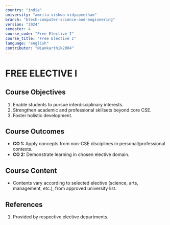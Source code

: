 ```yaml
---
country: "india"
university: "amrita-vishwa-vidyapeetham"
branch: "btech-computer-science-and-engineering"
version: "2024"
semester: 4
course_code: "Free Elective I"
course_title: "Free Elective I"
language: "english"
contributor: "@iamkarthik2004"
---
```


# FREE ELECTIVE I

## Course Objectives
1. Enable students to pursue interdisciplinary interests.
2. Strengthen academic and professional skillsets beyond core CSE.
3. Foster holistic development.

## Course Outcomes
* **CO 1:** Apply concepts from non-CSE disciplines in personal/professional contexts.
* **CO 2:** Demonstrate learning in chosen elective domain.

## Course Content

* Contents vary according to selected elective (science, arts, management, etc.), from approved university list.

## References
1. Provided by respective elective departments.
